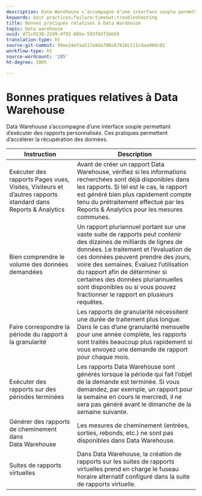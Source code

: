 ```yaml
---
description: Data Warehouse s’accompagne d’une interface souple permettant d’exécuter des rapports personnalisés. Ces pratiques permettent d’accélérer la récupération des données.
keywords: best practices;failure;timeout;troubleshooting
title: Bonnes pratiques relatives à Data Warehouse
topic: Data warehouse
uuid: d71c9138-22d9-4f92-885e-593f83f2bb59
translation-type: ht
source-git-commit: 99ee24efaa517e8da700c67818c111c4aa90dc02
workflow-type: ht
source-wordcount: '285'
ht-degree: 100%

---
```



# Bonnes pratiques relatives à Data Warehouse

Data Warehouse s’accompagne d’une interface souple permettant d’exécuter des rapports personnalisés. Ces pratiques permettent d’accélérer la récupération des données.



| Instruction | Description |
|--- |--- |
| Exécuter des rapports Pages vues, Visites, Visiteurs et d’autres rapports standard dans Reports &amp; Analytics | Avant de créer un rapport Data Warehouse, vérifiez si les informations recherchées sont déjà disponibles dans les rapports. Si tel est le cas, le rapport est généré bien plus rapidement compte tenu du prétraitement effectué par les Reports &amp; Analytics pour les mesures communes. |
| Bien comprendre le volume des données demandées | Un rapport pluriannuel portant sur une vaste suite de rapports peut contenir des dizaines de milliards de lignes de données. Le traitement et l’évaluation de ces données peuvent prendre des jours, voire des semaines. Évaluez l’utilisation du rapport afin de déterminer si certaines des données pluriannuelles sont disponibles ou si vous pouvez fractionner le rapport en plusieurs requêtes. |
| Faire correspondre la période du rapport à la granularité | Les rapports de granularité nécessitent une durée de traitement plus longue. Dans le cas d’une granularité mensuelle pour une année complète, les rapports sont traités beaucoup plus rapidement si vous envoyez une demande de rapport pour chaque mois. |
| Exécuter des rapports sur des périodes terminées | Les rapports Data Warehouse sont générés lorsque la période qui fait l’objet de la demande est terminée. Si vous demandez, par exemple, un rapport pour la semaine en cours le mercredi, il ne sera pas généré avant le dimanche de la semaine suivante. |
| Générer des rapports de cheminement dans Data Warehouse | Les mesures de cheminement (entrées, sorties, rebonds, etc.) ne sont pas disponibles dans Data Warehouse. |
| Suites de rapports virtuelles | Dans Data Warehouse, la création de rapports sur les suites de rapports virtuelles prend en charge le fuseau horaire alternatif configuré dans la suite de rapports virtuelle. |
